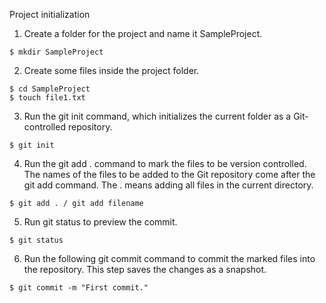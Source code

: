 Project initialization

1) Create a folder for the project and name it SampleProject.

```
$ mkdir SampleProject
```


2) Create some files inside the project folder.

```
$ cd SampleProject
$ touch file1.txt
```


3) Run the git init command, which initializes the current folder as a Git-controlled repository.

```
$ git init
```

4) Run the git add . command to mark the files to be version controlled. The names of the files to be added to the Git repository come after the git add command. The . means adding all files in the current directory.

```
$ git add . / git add filename
```

5) Run git status to preview the commit.
```
$ git status
```

6) Run the following git commit command to commit the marked files into the repository. This step saves the changes as a snapshot.

```
$ git commit -m "First commit."
```
